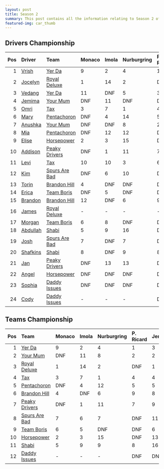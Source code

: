 ```yaml
---
layout: post 
title: Season 2 
summary: This post contains all the information relating to Season 2 of Formula j! 
featured-img: car_thumb 
--- 
```

## Drivers Championship

|   Pos | Driver                                                      | Team                                                               | Monaco   | Imola   | Nurburgring   | P. Ricard   | Jerez   | Bahrain   | Sepang   | Bathurst   | Tahiti   | R. Hills   | Talladega   | Interlagos   |   Points |
|------:|:------------------------------------------------------------|:-------------------------------------------------------------------|:---------|:--------|:--------------|:------------|:--------|:----------|:---------|:-----------|:---------|:-----------|:------------|:-------------|---------:|
|     1 | [Vrish](https://formulaj.github.io/Vrish_driver_page)       | [Yer Da](https://formulaj.github.io/YerDa_team_page)               | 9        | 2       | 4             | 1           | 3       | 3         | 2        | DNF        | 1        | DNF        | 4           | 1            |      158 |
|     2 | [Jocelyn](https://formulaj.github.io/Jocelyn_driver_page)   | [Royal Deluxe](https://formulaj.github.io/RoyalDeluxe_team_page)   | 1        | 14      | 2             | DNF         | 1       | 5         | DNQ      | DNF        | DNF      | 5          | DNF         | 5            |      107 |
|     3 | [Vedang](https://formulaj.github.io/Vedang_driver_page)     | [Yer Da](https://formulaj.github.io/YerDa_team_page)               | 11       | DNF     | 5             | 3           | DNF     | 1         | 1        | 1          | DNF      | 7          | 2           | 8            |      105 |
|     4 | [Jemima](https://formulaj.github.io/Jemima_driver_page)     | [Your Mum](https://formulaj.github.io/YourMum_team_page)           | DNF      | 11      | DNF           | DNF         | 2       | 4         | DNF      | DNF        | 4        | 1          | 1           | 6            |       87 |
|     5 | [Omri](https://formulaj.github.io/Omri_driver_page)         | [Tax](https://formulaj.github.io/Tax_team_page)                    | 3        | 7       | 1             | 4           | 14      | 15        | 4        | DNF        | DNF      | 6          | DNQ         | 14           |       74 |
|     6 | [Mary](https://formulaj.github.io/Mary_driver_page)         | [Pentachoron](https://formulaj.github.io/Pentachoron_team_page)    | DNF      | 4       | 14            | 5           | 7       | 18        | 8        | 3          | DNF      | 4          | 8           | 3            |       74 |
|     7 | [Anushka](https://formulaj.github.io/Anushka_driver_page)   | [Your Mum](https://formulaj.github.io/YourMum_team_page)           | DNF      | DNF     | 8             | 2           | DNF     | 2         | 3        | 2          | DNF      | 3          | DNF         | 13           |       72 |
|     8 | [Mia](https://formulaj.github.io/Mia_driver_page)           | [Pentachoron](https://formulaj.github.io/Pentachoron_team_page)    | DNF      | 12      | 12            | DNF         | 5       | DNQ       | 5        | DNQ        | DNF      | 8          | DNF         | 2            |       49 |
|     9 | [Elise](https://formulaj.github.io/Elise_driver_page)       | [Horsepower](https://formulaj.github.io/Horsepower_team_page)      | 2        | 3       | 15            | DNF         | 13      | 6         | 17       | DNF        | DNF      | 14         | DNF         | DNF          |       48 |
|    10 | [Addison](https://formulaj.github.io/Addison_driver_page)   | [Peaky Drivers](https://formulaj.github.io/PeakyDrivers_team_page) | DNF      | 1       | 11            | 7           | 9       | DNF       | 9        | DNF        | DNQ      | 2          | 11          | 9            |       47 |
|    11 | [Levi](https://formulaj.github.io/Levi_driver_page)         | [Tax](https://formulaj.github.io/Tax_team_page)                    | 10       | 10      | 3             | 6           | 4       | DNF       | 6        | 9          | 5        | 13         | DNQ         | DNF          |       47 |
|    12 | [Kim](https://formulaj.github.io/Kim_driver_page)           | [Spurs Are Bad](https://formulaj.github.io/SpursAreBad_team_page)  | DNF      | 6       | 10            | DNF         | 11      | 13        | DNF      | 5          | DNF      | 12         | 5           | 4            |       43 |
|    13 | [Torin](https://formulaj.github.io/Torin_driver_page)       | [Brandon Hill](https://formulaj.github.io/BrandonHill_team_page)   | 4        | DNF     | DNF           | DNF         | DNQ     | DNF       | DNQ      | 10         | 3        | 11         | 10          | DNF          |       34 |
|    14 | [Erica](https://formulaj.github.io/Erica_driver_page)       | [Team Boris](https://formulaj.github.io/TeamBoris_team_page)       | DNF      | 5       | DNF           | DNF         | 6       | DNQ       | DNF      | 7          | 2        | DNF        | DNF         | DNF          |       33 |
|    15 | [Brandon](https://formulaj.github.io/Brandon_driver_page)   | [Brandon Hill](https://formulaj.github.io/BrandonHill_team_page)   | 12       | DNF     | 6             | 9           | 8       | 10        | 12       | 4          | DNF      | 15         | 6           | 11           |       28 |
|    16 | [James](https://formulaj.github.io/James_driver_page)       | [Royal Deluxe](https://formulaj.github.io/RoyalDeluxe_team_page)   | -        | -       | -             | -           | -       | 9         | 13       | 8          | DNF      | DNQ        | 3           | 7            |       25 |
|    17 | [Morgan](https://formulaj.github.io/Morgan_driver_page)     | [Team Boris](https://formulaj.github.io/TeamBoris_team_page)       | 6        | 8       | DNF           | DNF         | 15      | 8         | 7        | DNF        | DNF      | 9          | DNF         | DNF          |       24 |
|    18 | [Abdullah](https://formulaj.github.io/Abdullah_driver_page) | [Shabi](https://formulaj.github.io/Shabi_team_page)                | 5        | 9       | 16            | DNQ         | 16      | 14        | 14       | DNQ        | DNQ      | 17         | DNF         | DNF          |       18 |
|    19 | [Josh](https://formulaj.github.io/Josh_driver_page)         | [Spurs Are Bad](https://formulaj.github.io/SpursAreBad_team_page)  | 7        | DNF     | 7             | DNF         | 12      | 16        | 11       | DNF        | DNF      | 10         | DNF         | 10           |       15 |
|    20 | [Shafkins](https://formulaj.github.io/Shafkins_driver_page) | [Shabi](https://formulaj.github.io/Shabi_team_page)                | 8        | DNF     | 9             | 8           | DNF     | 12        | 15       | DNF        | DNF      | DNQ        | 9           | 12           |       13 |
|    21 | [Jan](https://formulaj.github.io/Jan_driver_page)           | [Peaky Drivers](https://formulaj.github.io/PeakyDrivers_team_page) | DNF      | 13      | 13            | DNF         | 10      | 17        | 10       | 6          | DNF      | DNF        | 12          | DNF          |        8 |
|    22 | [Angel](https://formulaj.github.io/Angel_driver_page)       | [Horsepower](https://formulaj.github.io/Horsepower_team_page)      | DNF      | DNF     | DNF           | DNF         | DNF     | 7         | 16       | DNF        | DNF      | 16         | 7           | DNF          |        8 |
|    23 | [Sophia](https://formulaj.github.io/Sophia_driver_page)     | [Daddy Issues](https://formulaj.github.io/DaddyIssues_team_page)   | DNF      | DNF     | DNF           | DNF         | DNF     | 11        | DNF      | DNF        | DNF      | DNF        | DNF         | DNQ          |        0 |
|    24 | [Cody](https://formulaj.github.io/Cody_driver_page)         | [Daddy Issues](https://formulaj.github.io/DaddyIssues_team_page)   | -        | -       | -             | DNF         | DNF     | DNF       | DNF      | DNF        | DNF      | DNF        | DNF         | DNQ          |        0 |


## Teams Championship

|   Pos | Team                                                               | Monaco   | Imola   | Nurburgring   | P. Ricard   | Jerez   |   Bahrain | Sepang   | Bathurst   | Tahiti   | R. Hills   | Talladega   | Interlagos   |   Points |
|------:|:-------------------------------------------------------------------|:---------|:--------|:--------------|:------------|:--------|----------:|:---------|:-----------|:---------|:-----------|:------------|:-------------|---------:|
|     1 | [Yer Da](https://formulaj.github.io/YerDa_team_page)               | 9        | 2       | 4             | 1           | 3       |         1 | 1        | 1          | 1        | 7          | 2           | 1            |      200 |
|     2 | [Your Mum](https://formulaj.github.io/YourMum_team_page)           | DNF      | 11      | 8             | 2           | 2       |         2 | 3        | 2          | 4        | 1          | 1           | 6            |      137 |
|     3 | [Royal Deluxe](https://formulaj.github.io/RoyalDeluxe_team_page)   | 1        | 14      | 2             | DNF         | 1       |         5 | 13       | 8          | DNF      | 5          | 3           | 5            |      122 |
|     4 | [Tax](https://formulaj.github.io/Tax_team_page)                    | 3        | 7       | 1             | 4           | 4       |        15 | 4        | 9          | 5        | 6          | DNQ         | 14           |       94 |
|     5 | [Pentachoron](https://formulaj.github.io/Pentachoron_team_page)    | DNF      | 4       | 12            | 5           | 5       |        18 | 5        | 3          | DNF      | 4          | 8           | 2            |       89 |
|     6 | [Brandon Hill](https://formulaj.github.io/BrandonHill_team_page)   | 4        | DNF     | 6             | 9           | 8       |        10 | 12       | 4          | 3        | 11         | 6           | 11           |       60 |
|     7 | [Peaky Drivers](https://formulaj.github.io/PeakyDrivers_team_page) | DNF      | 1       | 11            | 7           | 9       |        17 | 9        | 5          | DNF      | 2          | 11          | 9            |       55 |
|     8 | [Spurs Are Bad](https://formulaj.github.io/SpursAreBad_team_page)  | 7        | 6       | 7             | DNF         | 11      |        13 | 11       | 5          | DNF      | 10         | 5           | 4            |       55 |
|     9 | [Team Boris](https://formulaj.github.io/TeamBoris_team_page)       | 6        | 5       | DNF           | DNF         | 6       |         8 | 7        | 7          | 2        | 9          | DNF         | DNF          |       54 |
|    10 | [Horsepower](https://formulaj.github.io/Horsepower_team_page)      | 2        | 3       | 15            | DNF         | 13      |         6 | 16       | DNF        | DNF      | 14         | 7           | DNF          |       52 |
|    11 | [Shabi](https://formulaj.github.io/Shabi_team_page)                | 5        | 9       | 9             | 8           | 16      |        12 | 14       | DNF        | DNF      | 17         | 9           | 12           |       25 |
|    12 | [Daddy Issues](https://formulaj.github.io/DaddyIssues_team_page)   | -        | -       | -             | DNF         | DNF     |        11 | DNF      | DNF        | DNF      | DNF        | DNF         | DNQ          |        0 |